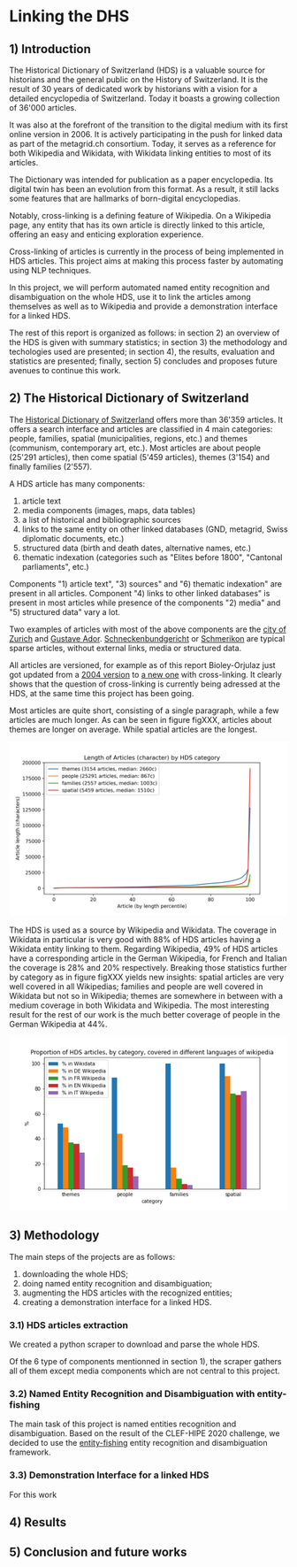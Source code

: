 <link rel="stylesheet" type="text/css" href="./style.css">


# Linking the DHS



## 1) Introduction

The Historical Dictionary of Switzerland (HDS) is a valuable source for historians and the general public on the History of Switzerland. It is the result of 30 years of dedicated work by historians with a vision for a detailed encyclopedia of Switzerland. Today it boasts a growing collection of 36'000 articles.

It was also at the forefront of the transition to the digital medium with its first online version in 2006. It is actively participating in the push for linked data as part of the metagrid.ch consortium. Today, it serves as a reference for both Wikipedia and Wikidata, with Wikidata linking entities to most of its articles.

The Dictionary was intended for publication as a paper encyclopedia. Its digital twin has been an evolution from this format. As a result, it still lacks some features that are hallmarks of born-digital encyclopedias.

Notably, cross-linking is a defining feature of Wikipedia. On a Wikipedia page, any entity that has its own article is directly linked to this article, offering an easy and enticing exploration experience.

Cross-linking of articles is currently in the process of being implemented in HDS articles. This project aims at making this process faster by automating using NLP techniques.

In this project, we will perform automated named entity recognition and disambiguation on the whole HDS, use it to link the articles among themselves as well as to Wikipedia and provide a demonstration interface for a linked HDS.

The rest of this report is organized as follows: in section 2) an overview of the HDS is given with summary statistics; in section 3) the methodology and techologies used are presented; in section 4), the results, evaluation and statistics are presented; finally, section 5) concludes and proposes future avenues to continue this work.

## 2) The Historical Dictionary of Switzerland

The [Historical Dictionary of Switzerland](hls-dhs-dss.ch/) offers more than 36'359 articles. It offers a search interface and articles are classified in 4 main categories: people, families, spatial (municipalities, regions, etc.) and themes (communism, contemporary art, etc.).
Most articles are about people (25'291 articles), then come spatial (5'459 articles), themes (3'154) and finally families (2'557).

A HDS article has many components:
1) article text
2) media components (images, maps, data tables)
3) a list of historical and bibliographic sources
4) links to the same entity on other linked databases (GND, metagrid, Swiss diplomatic documents, etc.)
5) structured data (birth and death dates, alternative names, etc.)
6) thematic indexation (categories such as "Elites before 1800", "Cantonal parliaments", etc.)

Components "1) article text", "3) sources" and "6) thematic indexation" are present in all articles. Component "4) links to other linked databases" is present in most articles while presence of the components "2) media" and "5) structured data" vary a lot.

Two examples of articles with most of the above components are the [city of Zurich](https://hls-dhs-dss.ch/articles/000171) and [Gustave Ador](https://hls-dhs-dss.ch/articles/003848/). [Schneckenbundgericht](https://hls-dhs-dss.ch/articles/029462/2016-11-23/) or [Schmerikon](https://hls-dhs-dss.ch/articles/001373/2011-08-10/) are typical sparse articles, without external links, media or structured data.

All articles are versioned, for example as of this report Bioley-Orjulaz just got updated from a [2004 version](https://hls-dhs-dss.ch/articles/002356/2004-09-30/) to [a new one](https://hls-dhs-dss.ch/articles/002356/2021-11-08/) with cross-linking. It clearly shows that the question of cross-linking is currently being adressed at the HDS, at the same time this project has been going.

Most articles are quite short, consisting of a single paragraph, while a few articles are much longer. As can be seen in figure figXXX, articles about themes are longer on average. While spatial articles are the longest.

![articles lengths by category](./figures/articles_lengths_by_category.png "articles lengths by category")


The HDS is used as a source by Wikipedia and Wikidata. The coverage in Wikidata in particular is very good with 88% of HDS articles having a Wikidata entity linking to them. Regarding Wikipedia, 49% of HDS articles have a corresponding article in the German Wikipedia, for French and Italian the coverage is 28% and 20% respectively. Breaking those statistics further by category as in figure figXXX yields new insights: spatial articles are very well covered in all Wikipedias; families and people are well covered in Wikidata but not so in Wikipedia; themes are somewhere in between with a medium coverage in both Wikidata and Wikipedia. The most interesting result for the rest of our work is the much better coverage of people in the German Wikipedia at 44%.

![percentage of articles in Wikidata and Wikipedias](./figures/percent_articles_in_wd_by_category.png "percentage of articles in Wikidata and Wikipedias")


## 3) Methodology

The main steps of the projects are as follows:
1) downloading the whole HDS;
2) doing named entity recognition and disambiguation;
3) augmenting the HDS articles with the recognized entities; 
4) creating a demonstration interface for a linked HDS.

### 3.1) HDS articles extraction

We created a python scraper to download and parse the whole HDS.

Of the 6 type of components mentionned in section 1), the scraper gathers all of them except media components which are not central to this project.

### 3.2) Named Entity Recognition and Disambiguation with entity-fishing

The main task of this project is named entities recognition and disambiguation. Based on the result of the CLEF-HIPE 2020 challenge, we decided to use the [entity-fishing](https://github.com/kermitt2/entity-fishing/) entity recognition and disambiguation framework.

### 3.3) Demonstration Interface for a linked HDS

For this work

## 4) Results

## 5) Conclusion and future works